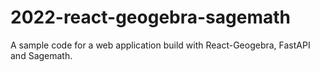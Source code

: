 # 2022-react-geogebra-sagemath
A sample code for a web application build with React-Geogebra, FastAPI and Sagemath.
